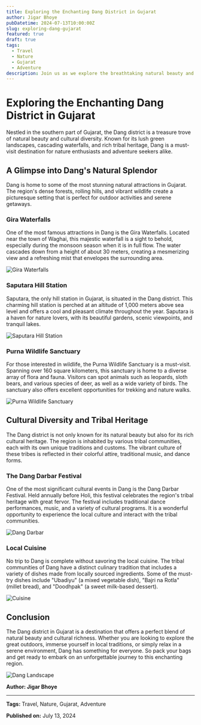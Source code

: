 ```yaml
---
title: Exploring the Enchanting Dang District in Gujarat
author: Jigar Bhoye
pubDatetime: 2024-07-13T10:00:00Z
slug: exploring-dang-gujarat
featured: true
draft: true
tags:
  - Travel
  - Nature
  - Gujarat
  - Adventure
description: Join us as we explore the breathtaking natural beauty and diverse culture of the Dang district in Gujarat, India.
---
```


# Exploring the Enchanting Dang District in Gujarat

Nestled in the southern part of Gujarat, the Dang district is a treasure trove of natural beauty and cultural diversity. Known for its lush green landscapes, cascading waterfalls, and rich tribal heritage, Dang is a must-visit destination for nature enthusiasts and adventure seekers alike.

## A Glimpse into Dang's Natural Splendor

Dang is home to some of the most stunning natural attractions in Gujarat. The region's dense forests, rolling hills, and vibrant wildlife create a picturesque setting that is perfect for outdoor activities and serene getaways.

### Gira Waterfalls

One of the most famous attractions in Dang is the Gira Waterfalls. Located near the town of Waghai, this majestic waterfall is a sight to behold, especially during the monsoon season when it is in full flow. The water cascades down from a height of about 30 meters, creating a mesmerizing view and a refreshing mist that envelopes the surrounding area.

![Gira Waterfalls](https://www.gujarattourism.com/content/dam/gujrattourism/images/flora--fauna/gira-waterfalls/Gira-Waterfalls-Banner.jpg)

### Saputara Hill Station

Saputara, the only hill station in Gujarat, is situated in the Dang district. This charming hill station is perched at an altitude of 1,000 meters above sea level and offers a cool and pleasant climate throughout the year. Saputara is a haven for nature lovers, with its beautiful gardens, scenic viewpoints, and tranquil lakes.

![Saputara Hill Station](https://www.gujarattourism.com/content/dam/gujrattourism/images/flora--fauna/saputara-lake/Saputara-Lake1.jpg)

### Purna Wildlife Sanctuary

For those interested in wildlife, the Purna Wildlife Sanctuary is a must-visit. Spanning over 160 square kilometers, this sanctuary is home to a diverse array of flora and fauna. Visitors can spot animals such as leopards, sloth bears, and various species of deer, as well as a wide variety of birds. The sanctuary also offers excellent opportunities for trekking and nature walks.

![Purna Wildlife Sanctuary](https://www.gujarattourism.com/content/dam/gujrattourism/images/flora--fauna/purna-wildlife-sanctuary/Purna-Wildlife-Sanctuary-Banner.jpg)

## Cultural Diversity and Tribal Heritage

The Dang district is not only known for its natural beauty but also for its rich cultural heritage. The region is inhabited by various tribal communities, each with its own unique traditions and customs. The vibrant culture of these tribes is reflected in their colorful attire, traditional music, and dance forms.

### The Dang Darbar Festival

One of the most significant cultural events in Dang is the Dang Darbar Festival. Held annually before Holi, this festival celebrates the region's tribal heritage with great fervor. The festival includes traditional dance performances, music, and a variety of cultural programs. It is a wonderful opportunity to experience the local culture and interact with the tribal communities.

![Dang Darbar](https://www.gujarattourism.com/content/dam/gujrattourism/images/fairs-festivals/saputara-festival/Dang-Banner-min.png)

### Local Cuisine

No trip to Dang is complete without savoring the local cuisine. The tribal communities of Dang have a distinct culinary tradition that includes a variety of dishes made from locally sourced ingredients. Some of the must-try dishes include "Ubadiyu" (a mixed vegetable dish), "Bajri na Rotla" (millet bread), and "Doodhpak" (a sweet milk-based dessert).

![Cuisine](https://igcdn.xyz/?token=cf33827c9a5d713f9e298f3d35fdd5eb8618b4d8db661086756194a1ca2ea71c&time=1720900116&file=https%3a%2f%2fscontent.cdninstagram.com%2fv%2ft51.29350-15%2f308049926_109951388421886_1623289341750501586_n.jpg%3fstp%3ddst-jpg_e35_s640x640_sh0.08%26efg%3deyJ2ZW5jb2RlX3RhZyI6ImltYWdlX3VybGdlbi4xNDQweDE0NDAuc2RyLmYyOTM1MCJ9%26_nc_ht%3dscontent-lga3-2.cdninstagram.com%26_nc_cat%3d110%26_nc_ohc%3dI3NFvT0NgA8Q7kNvgGoi3zF%26edm%3dAP_V10EBAAAA%26ccb%3d7-5%26oh%3d00_AYDC_tifqyJAedA2Iw9bA2Q3Ms_OH15qKNqJrmWReDS9Eg%26oe%3d66984D14%26_nc_sid%3d2999b8)

## Conclusion

The Dang district in Gujarat is a destination that offers a perfect blend of natural beauty and cultural richness. Whether you are looking to explore the great outdoors, immerse yourself in local traditions, or simply relax in a serene environment, Dang has something for everyone. So pack your bags and get ready to embark on an unforgettable journey to this enchanting region.

![Dang Landscape](https://i.pinimg.com/736x/eb/03/6d/eb036dadcb39481f6f0433dc31b915a6.jpg)

**Author: Jigar Bhoye**

---

**Tags:** Travel, Nature, Gujarat, Adventure

**Published on:** July 13, 2024
